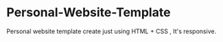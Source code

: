# Personal-Website-Template
Personal website template create just using HTML + CSS , It's responsive.
